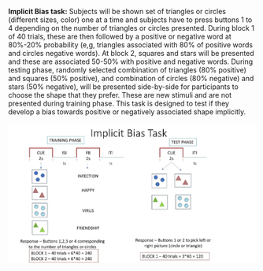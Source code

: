 **Implicit Bias task:** Subjects will be shown set of triangles or circles (different sizes, color) one at a time and subjects have to press buttons 1 to 4 depending on the number of triangles or circles presented. During block 1 of 40 trials, these are then followed by a positive or negative word at 80%-20% probability (e,g, triangles associated with 80% of positive words and circles negative words). At block 2, squares and stars will be presented and these are associated 50-50% with positive and negative words. During testing phase, randomly selected combination of triangles (80% positive) and squares (50% positive), and combination of circles (80% negative) and stars (50% negative), will be presented side-by-side for participants to choose the shape that they prefer. These are new stimuli and are not presented during training phase. This task is designed to test if they develop a bias towards positive or negatively associated shape implicitly.

![](task-design.jpg)